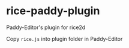 # rice-paddy-plugin

Paddy-Editor's plugin for rice2d

Copy `rice.js` into plugin folder in Paddy-Editor